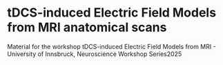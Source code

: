 # tDCS-induced Electric Field Models from MRI anatomical scans
Material for the workshop tDCS-induced Electric Field Models from MRI - University of Innsbruck, Neuroscience Workshop Series2025
